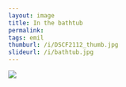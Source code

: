 ```yaml
---
layout: image
title: In the bathtub
permalink: 
tags: emil
thumburl: /i/DSCF2112_thumb.jpg
slideurl: /i/bathtub.jpg
---
```


![]({{site.url}}/i/bathtub.jpg)

